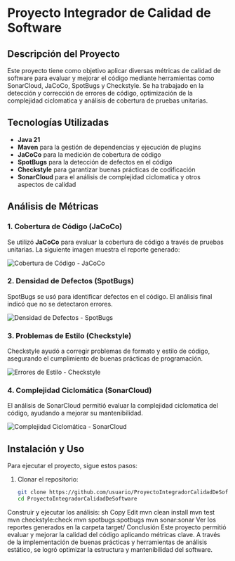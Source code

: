 # Proyecto Integrador de Calidad de Software  

## Descripción del Proyecto  
Este proyecto tiene como objetivo aplicar diversas métricas de calidad de software para evaluar y mejorar el código mediante herramientas como SonarCloud, JaCoCo, SpotBugs y Checkstyle. Se ha trabajado en la detección y corrección de errores de código, optimización de la complejidad ciclomatica y análisis de cobertura de pruebas unitarias.  

## Tecnologías Utilizadas  
- **Java 21**  
- **Maven** para la gestión de dependencias y ejecución de plugins  
- **JaCoCo** para la medición de cobertura de código  
- **SpotBugs** para la detección de defectos en el código  
- **Checkstyle** para garantizar buenas prácticas de codificación  
- **SonarCloud** para el análisis de complejidad ciclomatica y otros aspectos de calidad  

## Análisis de Métricas  

### **1. Cobertura de Código (JaCoCo)**
Se utilizó **JaCoCo** para evaluar la cobertura de código a través de pruebas unitarias. La siguiente imagen muestra el reporte generado:  

![Cobertura de Código - JaCoCo](ruta/a/la/captura-jacoco.png)  

### **2. Densidad de Defectos (SpotBugs)**
SpotBugs se usó para identificar defectos en el código. El análisis final indicó que no se detectaron errores.  

![Densidad de Defectos - SpotBugs](ruta/a/la/captura-spotbugs.png)  

### **3. Problemas de Estilo (Checkstyle)**
Checkstyle ayudó a corregir problemas de formato y estilo de código, asegurando el cumplimiento de buenas prácticas de programación.  

![Errores de Estilo - Checkstyle](ruta/a/la/captura-checkstyle.png)  

### **4. Complejidad Ciclomática (SonarCloud)**
El análisis de SonarCloud permitió evaluar la complejidad ciclomatica del código, ayudando a mejorar su mantenibilidad.  

![Complejidad Ciclomática - SonarCloud](ruta/a/la/captura-sonarcloud.png)  

## Instalación y Uso  
Para ejecutar el proyecto, sigue estos pasos:  

1. Clonar el repositorio:  
   ```sh
   git clone https://github.com/usuario/ProyectoIntegradorCalidadDeSoftware.git
   cd ProyectoIntegradorCalidadDeSoftware
Construir y ejecutar los análisis:
sh
Copy
Edit
mvn clean install
mvn test
mvn checkstyle:check
mvn spotbugs:spotbugs
mvn sonar:sonar
Ver los reportes generados en la carpeta target/
Conclusión
Este proyecto permitió evaluar y mejorar la calidad del código aplicando métricas clave. A través de la implementación de buenas prácticas y herramientas de análisis estático, se logró optimizar la estructura y mantenibilidad del software.
